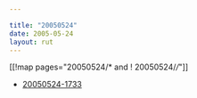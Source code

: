 ```yaml
---

title: "20050524"
date: 2005-05-24
layout: rut
---
```


[[!map pages="20050524/* and ! 20050524/*/*"]]
* [20050524-1733](Politics_And_Law/Bad_Situations_Bad_Laws)
